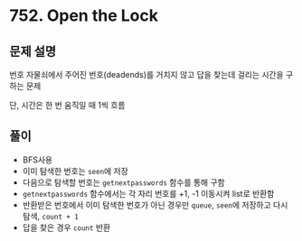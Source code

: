 # 752. Open the Lock
## 문제 설명
번호 자물쇠에서 주어진 번호(deadends)를 거치지 않고 답을 찾는데 걸리는 시간을 구하는 문제

단, 시간은 한 번 움직일 때 1씩 흐름
## 풀이
- BFS사용
- 이미 탐색한 번호는 `seen`에 저장
- 다음으로 탐색할 번호는 `getnextpasswords` 함수를 통해 구함
- `getnextpasswords` 함수에서는 각 자리 번호를 +1, -1 이동시켜 list로 반환함
- 반환받은 번호에서 이미 탐색한 번호가 아닌 경우만 `queue`, `seen`에 저장하고 다시 탐색, `count + 1`
- 답을 찾은 경우 `count` 반환